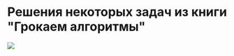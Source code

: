 # Решения некоторых задач из книги "Грокаем алгоритмы"



![](https://detectivebookshop.ru/image/1016990496.jpg)
